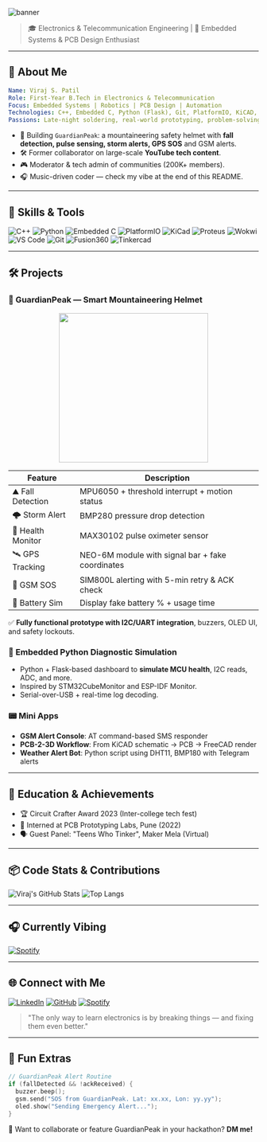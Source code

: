 ![banner](https://readme-typing-svg.herokuapp.com/?font=Fira+Code&size=26&pause=1000&color=F7B32B&width=800&lines=Hello+World!+I'm+Viraj+%F0%9F%91%8B;Embedded+Engineer+%7C+PCB+Designer+%7C+Hardware+Nerd+%E2%9A%99%EF%B8%8F;Electronics+%7C+Automation+%7C+Open+Source+%F0%9F%94%A5;Let%E2%80%99s+Build+Something+Cool+Together+%F0%9F%94%BB)

> 🎓 Electronics & Telecommunication Engineering | 🎯 Embedded Systems & PCB Design Enthusiast
---

## 🧠 About Me
```yaml
Name: Viraj S. Patil
Role: First-Year B.Tech in Electronics & Telecommunication
Focus: Embedded Systems | Robotics | PCB Design | Automation
Technologies: C++, Embedded C, Python (Flask), Git, PlatformIO, KiCAD, VS Code
Passions: Late-night soldering, real-world prototyping, problem-solving
```

- 🔬 Building `GuardianPeak`: a mountaineering safety helmet with **fall detection, pulse sensing, storm alerts, GPS SOS** and GSM alerts.
- 🛠️ Former collaborator on large-scale **YouTube tech content**.
- 🎮 Moderator & tech admin of communities (200K+ members).
- 🎧 Music-driven coder — check my vibe at the end of this README.

---

## 🚀 Skills & Tools

![C++](https://img.shields.io/badge/C++-00599C?style=flat-square&logo=c%2B%2B&logoColor=white)
![Python](https://img.shields.io/badge/Python-3670A0?style=flat-square&logo=python&logoColor=ffdd54)
![Embedded C](https://img.shields.io/badge/Embedded%20C-%2300599C?style=flat-square&logo=c)
![PlatformIO](https://img.shields.io/badge/PlatformIO-302F36?style=flat-square&logo=platformio)
![KiCad](https://img.shields.io/badge/KiCad-314CB0?style=flat-square&logo=kicad&logoColor=white)
![Proteus](https://img.shields.io/badge/Proteus-3D%20Simulation-blue?style=flat-square)
![Wokwi](https://img.shields.io/badge/Wokwi-Simulation-green?style=flat-square)
![VS Code](https://img.shields.io/badge/VS--Code-007ACC?style=flat-square&logo=visual%20studio%20code&logoColor=white)
![Git](https://img.shields.io/badge/Git-F05032?style=flat-square&logo=git&logoColor=white)
![Fusion360](https://img.shields.io/badge/Fusion%20360-ED1C24?style=flat-square&logo=autodesk&logoColor=white)
![Tinkercad](https://img.shields.io/badge/Tinkercad-FF0C00?style=flat-square&logo=tinkercad&logoColor=white)

---

## 🛠 Projects

### 🧢 GuardianPeak — Smart Mountaineering Helmet
<div align="center">
  <img src="https://media.giphy.com/media/QBd2kLB5qDmysEXre9/giphy.gif" width="300" />
</div>

| Feature | Description |
|--------|-------------|
| ⛰️ Fall Detection | MPU6050 + threshold interrupt + motion status |
| 🌩️ Storm Alert | BMP280 pressure drop detection |
| 💓 Health Monitor | MAX30102 pulse oximeter sensor |
| 🛰️ GPS Tracking | NEO-6M module with signal bar + fake coordinates |
| 📳 GSM SOS | SIM800L alerting with 5-min retry & ACK check |
| 🔋 Battery Sim | Display fake battery % + usage time |

✅ **Fully functional prototype with I2C/UART integration**, buzzers, OLED UI, and safety lockouts.


### 🧪 Embedded Python Diagnostic Simulation

- Python + Flask-based dashboard to **simulate MCU health**, I2C reads, ADC, and more.
- Inspired by STM32CubeMonitor and ESP-IDF Monitor.
- Serial-over-USB + real-time log decoding.

### 📟 Mini Apps
- **GSM Alert Console**: AT command-based SMS responder
- **PCB-2-3D Workflow**: From KiCAD schematic → PCB → FreeCAD render
- **Weather Alert Bot**: Python script using DHT11, BMP180 with Telegram alerts

---

## 🧠 Education & Achievements

- 🏆 Circuit Crafter Award 2023 (Inter-college tech fest)
- 🧪 Interned at PCB Prototyping Labs, Pune (2022)
- 🗣️ Guest Panel: "Teens Who Tinker", Maker Mela (Virtual)

---

## 📦 Code Stats & Contributions

![Viraj's GitHub Stats](https://github-readme-stats.vercel.app/api?username=Vrajsp&show_icons=true&theme=radical&hide_title=true)
![Top Langs](https://github-readme-stats.vercel.app/api/top-langs/?username=Vrajsp&layout=compact&theme=tokyonight)

---

## 🎧 Currently Vibing

[![Spotify](https://novatorem-spotify-git-main-vrajsp.vercel.app/api/spotify)](https://open.spotify.com/user/31qy4jfnvd7bppnoezvpv4dwpyjy)

---

## 🌐 Connect with Me

[![LinkedIn](https://img.shields.io/badge/LinkedIn-%230077B5?style=for-the-badge&logo=linkedin&logoColor=white)](https://www.linkedin.com/in/viraj-sp/)
[![GitHub](https://img.shields.io/badge/GitHub-%2312100E?style=for-the-badge&logo=github&logoColor=white)](https://github.com/Vrajsp)
[![Spotify](https://img.shields.io/badge/Spotify-1DB954?style=for-the-badge&logo=spotify&logoColor=white)](https://open.spotify.com/user/31qy4jfnvd7bppnoezvpv4dwpyjy)

> "The only way to learn electronics is by breaking things — and fixing them even better."

---

## 🧩 Fun Extras

```cpp
// GuardianPeak Alert Routine
if (fallDetected && !ackReceived) {
  buzzer.beep();
  gsm.send("SOS from GuardianPeak. Lat: xx.xx, Lon: yy.yy");
  oled.show("Sending Emergency Alert...");
}
```

📌 Want to collaborate or feature GuardianPeak in your hackathon? **DM me!**

